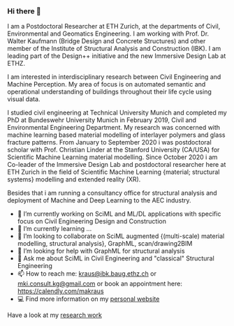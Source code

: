 ### Hi there 👋

I am a Postdoctoral Researcher at ETH Zurich, at the departments of Civil, Environmental and Geomatics Engineering. I am working with Prof. Dr. Walter Kaufmann (Bridge Design and Concrete Structures) and other member of the Institute of Structural Analysis and Construction (IBK). I am leading part of the Design++ initiative and the new Immersive Design Lab at ETHZ.

I am interested in interdisciplinary research between Civil Engineering and Machine Perception. My area of focus is on automated semantic and operational understanding of buildings throughout their life cycle using visual data.

I studied civil engineering at Technical University Munich and completed my PhD at Bundeswehr University Munich in February 2019, Civil and Environmental Engineering Department. My research was concerned with machine learning based material modelling of interlayer polymers and glass fracture patterns. From January to September 2020 i was postdoctoral scholar with Prof. Christian Linder at the Stanford University (CA/USA) for Scientific Machine Learning material modelling. Since October 2020 i am Co-leader of the Immersive Design Lab and postdoctoral researcher here at ETH Zurich in the field of Scientific Machine Learning {material; structural systems} modelling and extended reality (XR).

Besides that i am running a consultancy office for structural analysis and deployment of Machine and Deep Learning to the AEC industry.


- 🔭 I’m currently working on SciML and ML/DL applications with specific focus on Civil Engineering Design and Construction
- 🌱 I’m currently learning ...
- 👯 I’m looking to collaborate on SciML augmented {(multi-scale) material modelling, structural analysis}, GraphML, scan/drawing2BIM
- 🤔 I’m looking for help with GraphML for structural analysis
- 💬 Ask me about SciML in Civil Engineering and "classical" Structural Engineering
- 📫 How to reach me: kraus@ibk.baug.ethz.ch   or   mki.consult.kg@gmail.com    or book an appointment here: https://calendly.com/makraus
- 💻 Find more information on my [personal website](https://mkrausai.com)

Have a look at my [research work](https://github.com/mkrausAi/mkrausAI.github.io/blob/main/ResearchWork/)

<!--
**mkrausAi/mkrausAI** is a ✨ _special_ ✨ repository because its `README.md` (this file) appears on your GitHub profile.

Here are some ideas to get you started:

- ⚡ Fun fact: ...
-->
